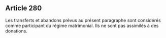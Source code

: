 Article 280
----
Les transferts et abandons prévus au présent paragraphe sont considérés comme
participant du régime matrimonial. Ils ne sont pas assimilés à des donations.
